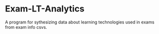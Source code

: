 # Exam-LT-Analytics
 A program for sythesizing data about learning technologies used in exams from exam info csvs.

